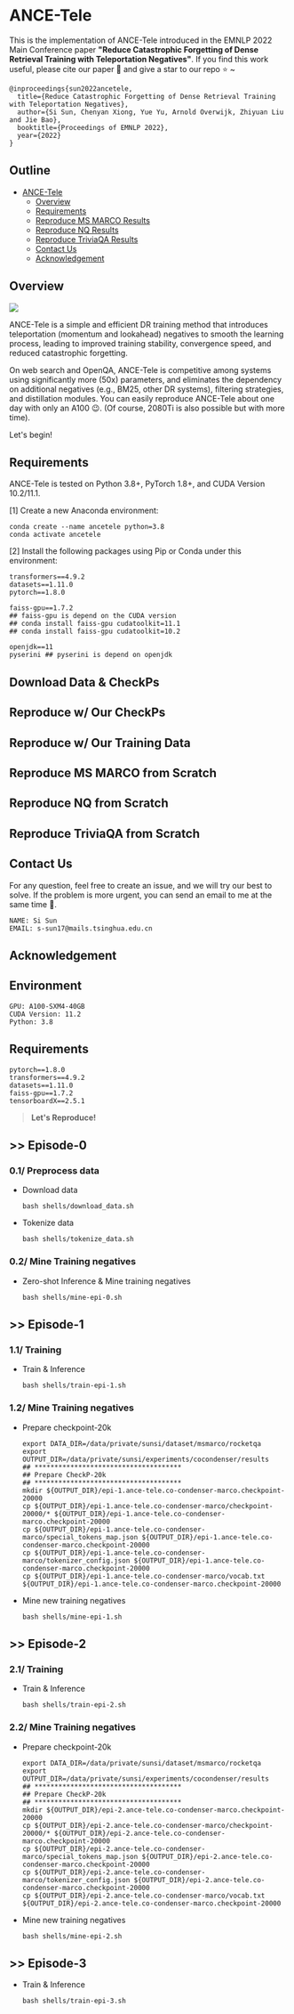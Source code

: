 # ANCE-Tele

This is the implementation of ANCE-Tele introduced in the EMNLP 2022 Main Conference paper **"Reduce Catastrophic Forgetting of Dense Retrieval Training with Teleportation Negatives"**. If you find this work useful, please cite our paper 🤗 and give a star to our repo ⭐️ ~ 

```
@inproceedings{sun2022ancetele,
  title={Reduce Catastrophic Forgetting of Dense Retrieval Training with Teleportation Negatives},
  author={Si Sun, Chenyan Xiong, Yue Yu, Arnold Overwijk, Zhiyuan Liu and Jie Bao},
  booktitle={Proceedings of EMNLP 2022},
  year={2022}
}
```
## Outline

- [ANCE-Tele](#ance-tele)
  - [Overview](#overview)
  - [Requirements](#requirements)
  - [Reproduce MS MARCO Results](#reproduce-ms-marco-results)
  - [Reproduce NQ Results](#reproduce-nq-results)
  - [Reproduce TriviaQA Results](#reproduce-triviaqa-results)
  - [Contact Us](#acknowledgement)
  - [Acknowledgement](#acknowledgement)

  

## Overview

<img src="framework.jpeg">

ANCE-Tele is a simple and efficient DR training method that introduces teleportation (momentum and lookahead) negatives to smooth the learning process, leading to improved training stability, convergence speed, and reduced catastrophic forgetting. 

On web search and OpenQA, ANCE-Tele is competitive among systems using significantly more (50x) parameters, and eliminates the dependency on additional negatives (e.g., BM25, other DR systems), filtering strategies, and distillation modules. You can easily reproduce ANCE-Tele about one day with only an A100 😉. (Of course, 2080Ti is also possible but with more time). 

Let's begin!


## Requirements

ANCE-Tele is tested on Python 3.8+, PyTorch 1.8+, and CUDA Version 10.2/11.1.

[1] Create a new Anaconda environment:

```
conda create --name ancetele python=3.8
conda activate ancetele
```

[2] Install the following packages using Pip or Conda under this environment:
```
transformers==4.9.2
datasets==1.11.0
pytorch==1.8.0

faiss-gpu==1.7.2
## faiss-gpu is depend on the CUDA version
## conda install faiss-gpu cudatoolkit=11.1
## conda install faiss-gpu cudatoolkit=10.2

openjdk==11
pyserini ## pyserini is depend on openjdk
```


## Download Data & CheckPs

## Reproduce w/ Our CheckPs

## Reproduce w/ Our Training Data


## Reproduce MS MARCO from Scratch

## Reproduce NQ from Scratch


## Reproduce TriviaQA from Scratch



## Contact Us

For any question, feel free to create an issue, and we will try our best to solve. If the problem is more urgent, you can send an email to me at the same time 🤗.

```
NAME: Si Sun
EMAIL: s-sun17@mails.tsinghua.edu.cn
```

## Acknowledgement


## Environment

```
GPU: A100-SXM4-40GB
CUDA Version: 11.2
Python: 3.8
```
## Requirements

```
pytorch==1.8.0
transformers==4.9.2
datasets==1.11.0
faiss-gpu==1.7.2
tensorboardX==2.5.1
```


> **Let's Reproduce!**


## >> Episode-0

### 0.1/ Preprocess data

* Download data
  ```
  bash shells/download_data.sh
  ```

* Tokenize data
  ```
  bash shells/tokenize_data.sh
  ```

### 0.2/ Mine Training negatives

* Zero-shot Inference & Mine training negatives

  ```
  bash shells/mine-epi-0.sh
  ```


## >> Episode-1

### 1.1/ Training

* Train & Inference

  ```
  bash shells/train-epi-1.sh
  ```

### 1.2/ Mine Training negatives

* Prepare checkpoint-20k
  ```
  export DATA_DIR=/data/private/sunsi/dataset/msmarco/rocketqa
  export OUTPUT_DIR=/data/private/sunsi/experiments/cocondenser/results
  ## *************************************
  ## Prepare CheckP-20k
  ## *************************************
  mkdir ${OUTPUT_DIR}/epi-1.ance-tele.co-condenser-marco.checkpoint-20000
  cp ${OUTPUT_DIR}/epi-1.ance-tele.co-condenser-marco/checkpoint-20000/* ${OUTPUT_DIR}/epi-1.ance-tele.co-condenser-marco.checkpoint-20000
  cp ${OUTPUT_DIR}/epi-1.ance-tele.co-condenser-marco/special_tokens_map.json ${OUTPUT_DIR}/epi-1.ance-tele.co-condenser-marco.checkpoint-20000
  cp ${OUTPUT_DIR}/epi-1.ance-tele.co-condenser-marco/tokenizer_config.json ${OUTPUT_DIR}/epi-1.ance-tele.co-condenser-marco.checkpoint-20000
  cp ${OUTPUT_DIR}/epi-1.ance-tele.co-condenser-marco/vocab.txt ${OUTPUT_DIR}/epi-1.ance-tele.co-condenser-marco.checkpoint-20000
  ```

* Mine new training negatives
  ```
  bash shells/mine-epi-1.sh
  ```

## >> Episode-2

### 2.1/ Training

* Train & Inference

  ```
  bash shells/train-epi-2.sh
  ```


### 2.2/ Mine Training negatives

* Prepare checkpoint-20k
  ```
  export DATA_DIR=/data/private/sunsi/dataset/msmarco/rocketqa
  export OUTPUT_DIR=/data/private/sunsi/experiments/cocondenser/results
  ## *************************************
  ## Prepare CheckP-20k
  ## *************************************
  mkdir ${OUTPUT_DIR}/epi-2.ance-tele.co-condenser-marco.checkpoint-20000
  cp ${OUTPUT_DIR}/epi-2.ance-tele.co-condenser-marco/checkpoint-20000/* ${OUTPUT_DIR}/epi-2.ance-tele.co-condenser-marco.checkpoint-20000
  cp ${OUTPUT_DIR}/epi-2.ance-tele.co-condenser-marco/special_tokens_map.json ${OUTPUT_DIR}/epi-2.ance-tele.co-condenser-marco.checkpoint-20000
  cp ${OUTPUT_DIR}/epi-2.ance-tele.co-condenser-marco/tokenizer_config.json ${OUTPUT_DIR}/epi-2.ance-tele.co-condenser-marco.checkpoint-20000
  cp ${OUTPUT_DIR}/epi-2.ance-tele.co-condenser-marco/vocab.txt ${OUTPUT_DIR}/epi-2.ance-tele.co-condenser-marco.checkpoint-20000
  ```


* Mine new training negatives
  ```
  bash shells/mine-epi-2.sh
  ```

## >> Episode-3

* Train & Inference

  ```
  bash shells/train-epi-3.sh
  ```

